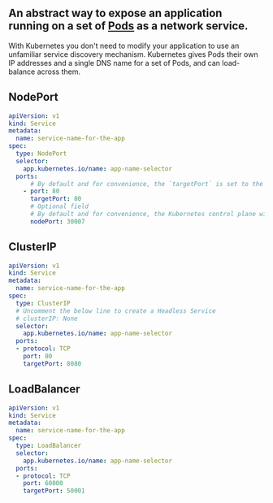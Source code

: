 ## An abstract way to expose an application running on a set of [Pods](https://kubernetes.io/docs/concepts/workloads/pods/) as a network service.
With Kubernetes you don't need to modify your application to use an unfamiliar service discovery mechanism. Kubernetes gives Pods their own IP addresses and a single DNS name for a set of Pods, and can load-balance across them.


## NodePort
```yaml
apiVersion: v1
kind: Service
metadata:
  name: service-name-for-the-app
spec:
  type: NodePort
  selector:
    app.kubernetes.io/name: app-name-selector
  ports:
      # By default and for convenience, the `targetPort` is set to the same value as the `port` field.
    - port: 80
      targetPort: 80
      # Optional field
      # By default and for convenience, the Kubernetes control plane will allocate a port from a range (default: 30000-32767)
      nodePort: 30007
```


## ClusterIP
```yaml
apiVersion: v1
kind: Service
metadata:
  name: service-name-for-the-app
spec:
  type: ClusterIP
  # Uncomment the below line to create a Headless Service
  # clusterIP: None
  selector:
    app.kubernetes.io/name: app-name-selector
  ports:
  - protocol: TCP
    port: 80
    targetPort: 8080
```


## LoadBalancer
```yaml
apiVersion: v1
kind: Service
metadata:
  name: service-name-for-the-app
spec:
  type: LoadBalancer
  selector:
    app.kubernetes.io/name: app-name-selector
  ports:
  - protocol: TCP
    port: 60000
    targetPort: 50001
```